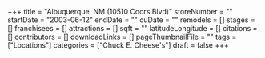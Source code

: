 +++
title = "Albuquerque, NM (10510 Coors Blvd)"
storeNumber = ""
startDate = "2003-06-12"
endDate = ""
cuDate = ""
remodels = []
stages = []
franchisees = []
attractions = []
sqft = ""
latitudeLongitude = []
citations = []
contributors = []
downloadLinks = []
pageThumbnailFile = ""
tags = ["Locations"]
categories = ["Chuck E. Cheese's"]
draft = false
+++
